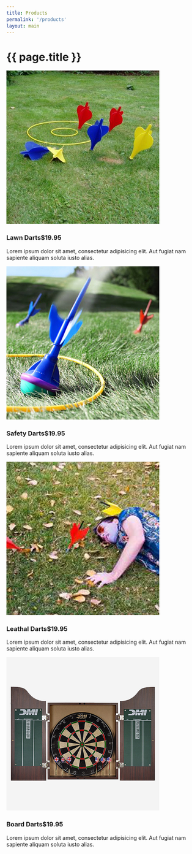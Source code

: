 ```yaml
---
title: Products
permalink: '/products'
layout: main
---
```


<div class="container">
  <div class="row page-title">
    <div class="col-xs-12">
      <h1>{{ page.title }}</h1>
    </div>
  </div>
  <div class="row product-list">
    <!-- Item Block -->
    <div class="col-sm-6 col-md-4 col-lg-3">
      <div class="product">
        <img class="img-fluid" src="images/lawn-darts-product.jpg" alt="Lawn Darts">
        <h3 class="product-title">Lawn Darts<span class="product-price">$19.95</span></h3>
        <p class="product-description">
          Lorem ipsum dolor sit amet, consectetur adipisicing elit. 
          Aut fugiat nam sapiente aliquam soluta iusto alias.
        </p>
      </div>
    </div>
    <!-- Item Block -->
    <div class="col-sm-6 col-md-4 col-lg-3">
      <div class="product">
        <img class="img-fluid" src="images/safety-darts.jpg" alt="Safety Darts">
        <h3 class="product-title">Safety Darts<span class="product-price">$19.95</span></h3>
        <p class="product-description">
          Lorem ipsum dolor sit amet, consectetur adipisicing elit. 
          Aut fugiat nam sapiente aliquam soluta iusto alias.
        </p>
      </div>
    </div>
    <!-- Item Block -->
    <div class="col-sm-6 col-md-4 col-lg-3">
      <div class="product">
        <img class="img-fluid" src="images/leathal-darts.jpg" alt="Leathal Darts">
        <h3 class="product-title">Leathal Darts<span class="product-price">$19.95</span></h3>
        <p class="product-description">
          Lorem ipsum dolor sit amet, consectetur adipisicing elit. 
          Aut fugiat nam sapiente aliquam soluta iusto alias.
        </p>
      </div>
    </div>
    <!-- Item Block -->
    <div class="col-sm-6 col-md-4 col-lg-3">
      <div class="product">
        <img class="img-fluid" src="images/board-darts.jpg" alt="Board Darts">
        <h3 class="product-title">Board Darts<span class="product-price">$19.95</span></h3>
        <p class="product-description">
          Lorem ipsum dolor sit amet, consectetur adipisicing elit. 
          Aut fugiat nam sapiente aliquam soluta iusto alias.
        </p>
      </div>
    </div>
  </div>
</div>
